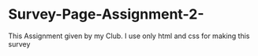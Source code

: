 # Survey-Page-Assignment-2-
This Assignment given by my Club. I use only html and css for making this survey 
